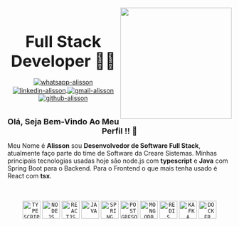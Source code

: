 <img align="right" width="250px" style="margin-top:-20px" src="https://i.ibb.co/CmhmpQ6/avatar-sem-bg.png">

</br>
</br>

<div style="font-size: 36px; font-weight: bold; text-align: center;">Full Stack Developer 👨‍💻</div>

</br>

<div align="center">
  <a href="https://api.whatsapp.com/send?phone=5551982760225&text=Ol%C3%A1,%20cheguei%20aqui%20atrav%C3%A9s%20de%20seu%20GitHub.">
    <img align="center" src="https://img.shields.io/badge/WhatsApp-25D366?style=for-the-badge&logo=whatsapp&logoColor=white" alt="whatsapp-alisson"/>
  </a>
  <a href="https://www.linkedin.com/in/alisson-de-souza/" target="_blank">
    <img align="center" src="https://img.shields.io/badge/LinkedIn-0077B5?style=for-the-badge&logo=linkedin&logoColor=white" alt="linkedin-alisson"/>
  </a>
  <a href="mailto:alissonrhuans@gmail.com" target="_blank">
    <img align="center" src="https://img.shields.io/badge/Gmail-D14836?style=for-the-badge&logo=gmail&logoColor=white" alt="gmail-alisson"/>
  </a>
  <a href="https://github.com/alissondevsouza" target="_blank">
    <img align="center" src="https://img.shields.io/badge/GitHub-100000?style=for-the-badge&logo=github&logoColor=white" alt="github-alisson"/>
  </a>
</div>

</br>
</br>

<div align="center">
  <span style="font-size: 18px; font-weight: bold;">
    Olá, Seja Bem-Vindo Ao Meu Perfil !! 👋
  </span>
</dv>

</br>

<div align="left">
  <p>
    Meu Nome é <b>Alisson</b> sou <b>Desenvolvedor de Software Full Stack</b>, atualmente faço parte do time de Software da <a style="text-decoration:none" href="https://www.crearesistemas.com.br/pt/">Creare Sistemas</a>. Minhas principais tecnologias usadas hoje são node.js com <b>typescript</b> e <b>Java</b> com Spring Boot para o Backend. Para o Frontend o que mais tenha usado é React com <b>tsx</b>. 
  </p>
</div>

</br>
</br>

<div align="center">
  <code><img width="40px" src="https://cdn.jsdelivr.net/gh/devicons/devicon/icons/typescript/typescript-original.svg" title = "TYPESCRIPT"/></code>
  <code><img width="40px" src="https://cdn.jsdelivr.net/gh/devicons/devicon/icons/nodejs/nodejs-original.svg" title = "NODEJS"/></code>
  <code><img width="40px" src="https://cdn.jsdelivr.net/gh/devicons/devicon/icons/react/react-original.svg" title = "REACTJS"/></code>
  <code><img width="40px" src="https://cdn.jsdelivr.net/gh/devicons/devicon/icons/java/java-original.svg" title = "JAVA"/></code>
  <code><img width="40px" src="https://cdn.jsdelivr.net/gh/devicons/devicon/icons/spring/spring-original.svg" title = "SPRING"/></code>
  <code><img width="40px" src="https://cdn.jsdelivr.net/gh/devicons/devicon/icons/postgresql/postgresql-original.svg" title = "POSTGRESQL"/></code>
  <code><img width="40px" src="https://cdn.jsdelivr.net/gh/devicons/devicon/icons/mongodb/mongodb-original.svg" title = "MONGODB"/></code>
  <code><img width="40px" src="https://cdn.jsdelivr.net/gh/devicons/devicon/icons/redis/redis-original.svg" title = "REDIS"/></code>
  <code><img width="40px" src="https://cdn.jsdelivr.net/gh/devicons/devicon/icons/apachekafka/apachekafka-original.svg" title = "KAFKA"/></code>
  <code><img width="40px" src="https://cdn.jsdelivr.net/gh/devicons/devicon/icons/docker/docker-original.svg" title = "DOCKER"/></code>
</div>

<!--
</br>
</br>

<p align="center">
  <a href="https://github.com/alissondevsouza">
    <img height="180em" src="https://github-readme-stats-eight-theta.vercel.app/api?username=alissondevsouza&show_icons=true&theme=algolia&include_all_commits=true&count_private=true"/>
  </a>
</p>
-->


